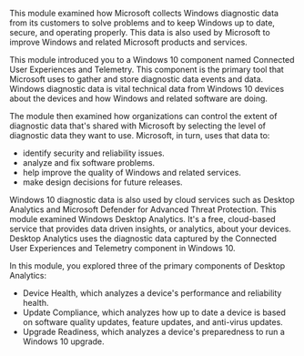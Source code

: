 This module examined how Microsoft collects Windows diagnostic data from its customers to solve problems and to keep Windows up to date, secure, and operating properly. This data is also used by Microsoft to improve Windows and related Microsoft products and services.

This module introduced you to a Windows 10 component named Connected User Experiences and Telemetry. This component is the primary tool that Microsoft uses to gather and store diagnostic data events and data. Windows diagnostic data is vital technical data from Windows 10 devices about the devices and how Windows and related software are doing.

The module then examined how organizations can control the extent of diagnostic data that's shared with Microsoft by selecting the level of diagnostic data they want to use. Microsoft, in turn, uses that data to:

 -  identify security and reliability issues.
 -  analyze and fix software problems.
 -  help improve the quality of Windows and related services.
 -  make design decisions for future releases.

Windows 10 diagnostic data is also used by cloud services such as Desktop Analytics and Microsoft Defender for Advanced Threat Protection. This module examined Windows Desktop Analytics. It's a free, cloud-based service that provides data driven insights, or analytics, about your devices. Desktop Analytics uses the diagnostic data captured by the Connected User Experiences and Telemetry component in Windows 10.

In this module, you explored three of the primary components of Desktop Analytics:

 -  Device Health, which analyzes a device's performance and reliability health.
 -  Update Compliance, which analyzes how up to date a device is based on software quality updates, feature updates, and anti-virus updates.
 -  Upgrade Readiness, which analyzes a device's preparedness to run a Windows 10 upgrade.
